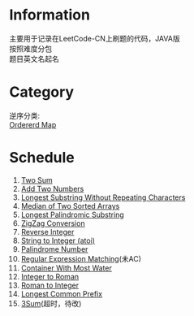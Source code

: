 # Information
主要用于记录在LeetCode-CN上刷题的代码，JAVA版  
按照难度分包  
题目英文名起名     

# Category
逆序分类:   
[Ordererd Map](OrdererMap.md)
# Schedule
1. [Two Sum](src/easy/TwoSum.java)
2. [Add Two Numbers](src/medium/AddTwoNumbers.java)
3. [Longest Substring Without Repeating Characters](src/medium/LengthOfLongestSubstring.java)
4. [Median of Two Sorted Arrays](src/hard/FindMedianSortedArrays.java)
5. [Longest Palindromic Substring](src/medium/LongestPalindrome.java)
6. [ZigZag Conversion](src/medium/ZigZagConversion.java)
7. [Reverse Integer](src/easy/ReverseInteger.java)
8. [String to Integer (atoi)](src/hard/StringToInteger.java)
9. [Palindrome Number](src/easy/PalindromeNumber.java)
10. [Regular Expression Matching](src/hard/RegularExpressionMatching.java)(未AC)
11. [Container With Most Water](src/medium/ContainerWithMostWater.java)
12. [Integer to Roman](src/medium/IntegerToRoman.java)
13. [Roman to Integer](src/easy/RomanToInteger.java)
14. [Longest Common Prefix](src/easy/LongestCommonPrefix.java)
15. [3Sum](src/medium/ThreeNumsSum.java)(超时，待改)